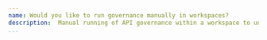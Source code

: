 ```yaml
---
name: Would you like to run governance manually in workspaces?
description:  Manual running of API governance within a workspace to understand whether or not an API is compliant with design guides.
...
```

